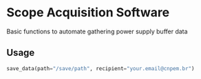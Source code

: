 # Scope Acquisition Software

Basic functions to automate gathering power supply buffer data

## Usage

```python
save_data(path="/save/path", recipient="your.email@cnpem.br")

```
